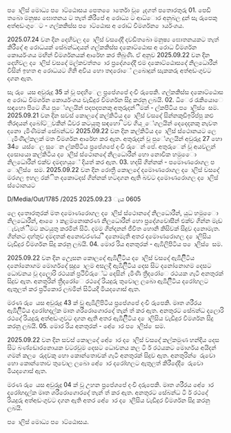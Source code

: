 ප ොලිස් මොධ්‍ය ප ොට්ඨොසය පෙත ෙොර්තො වූ ෙැදගත් පතොරතුරු 01. පෙඩි තබො මනුෂ්‍ය ඝොතනය ට තැත් කිරීපේ අ රොධ්‍ය ට ආධ්‍ොර අනුබල දුන් සැ රුපෙකු අත්අඩංගුෙට - ගල්කකිස්ස ප ොට්ඨොස අ රොධ්‍ විමර්ශන ොර්යංශය.

2025.07.24 වන දින දෙහිවල ද ොලිස් වසදේදී දවඩිතබො මනුෂ්‍ය ඝොතනයකට තැත් කිරීදේ අ රොධයක් සේබන්ධදයන් ගල්කකිස්ස දකොට්ඨොස අ රොධ විමර්ශන කොර්යංශය මඟින් විමර්ශනයක් ආරේභ කර තිබුණි. ඒ අනුව 2025.09.22 වන දින දෙහිවල ද ොලිස් වසදේ මල්කවත්ත ොර ප්‍රදේශදේදී එම දකොට්ඨොසදේ නිලධොරීන් විසින් ඉහත අ රොධයට ගිනි අවිය හො තදරොේ ලබොදුන් සැකකරු අත්අඩංගුවට දගන ඇත.

සැ රු ෙයස අවුරුදු 35 ක් වූ පදහිෙල ප්‍රපේශපේ දංචි රුපෙකි. ගල්කකිස්ස දකොට්ඨොස අ රොධ විමර්ශන කොර්යංශය වැඩිදුර විමර්ශන සිදු කරනු ලබයි. 02. ධිෙර රැකියොෙ සඳහො පිටෙ ගිය පුේගලයින් පදපදපනකු අතුරුදන්ීමක් - ල්කපිටිය ප ොලිස් ෙසම. 2025.09.21 වන දින සවස් කොලදේ කල්කිටිය ද ොලිස් වසදේ සින්නකුඩිඉරිප්පු කළු තීරදයන් දබෝට්ුවකින් ධීවර කටයුතු සඳහො ිටව ගිය ුේගලයින් දෙදෙදනකු නැවත දනො ැමිණීමක් සේබන්ධව 2025.09.22 වන දින කල්කිටිය ද ොලිස් ස්ථොනයට ලෙ ැමිණිල්කලක් මත විමර්ශන ආරේභ කර ඇත. අතුරුදන් වූ පුේගලයින් අවුරුදු 27 හො 34 ෙයස්ෙල සුෙන ල්කපිටිය ප්‍රපේශපේ දංචි රුෙන් පේ. අතුරුෙන් වූ අයවලුන් දසොයො කල්කිටිය ද ොලිස් ස්ථොනදේ නිලධොරීන් හො නොවික හමුෙො නිලධොරීන් එක්ව දමදහයුේ දියත් කර ඇත. 03. හදසි ගින්නක් - පමොණරොගල ප ොලිස් ෙසම. 2025.09.22 වන දින රොත්‍රී කොලදේ දමොණරොගල ද ොලිස් වසදේ මරගල ඉහල රක්ිත දකොටදස් ගින්නක් හටදගන ඇති බවට දමොණරොගල ද ොලිස් ස්ථොනයට

D/Media/Out/1785 /2025 2025.09.23 ැය 0605

ලෙ දතොරතුරක් මත දමොණරොගල ද ොලිස් ස්ථොනදේ නිලධොරීන්, යුධ හමුෙො නිලධොරීන්, ආ ෙො කළමනොකරණ නිලධොරීන් හො ප්‍රදේශවොසීන් එක්ව ගින්න මැඩ ැවැත්ීමට කටයුතු කරමින් සිටී. දමම ගින්දනන් ජීවිත හොනි කිසිවක් සිදුව දනොමැත. ගින්නට දහ්තුව දමදතක් අනොවරණය ී දනොමැති අතර දමොණරොගල ද ොලිසිය වැඩිදුර විමර්ශන සිදු කරනු ලබයි. 04. මොර රිය අනතුරක් - ඇඹිලිපිටිය ප ොලිස් ෙසම.

2025.09.22 වන දින උෙෑසන කොලදේ ඇඹිලිිටිය ද ොලිස් වසදේ ඇඹිලිිටිය දනෝනොගම මොර්ගදේ සුදු ොලම අසලදී ඇඹිලිිටිය දෙස සිට දනෝනොගම දෙසට ධොවනය වූ දලොරි රථයක් ප්‍රථිවිරුේධ දෙසින් ැමිණි ත්‍රීදරෝෙ රථයක ගැටී අනතුරක් සිදුව ඇත. අනතුරින් ත්‍රීදරෝෙ රථදේ රියදුරු තුවොල ලබො ඇඹිලිිටිය දරෝහලට ඇතුලත් කර ප්‍රථිකොර ලබමින් සිටියදී මියදගොස් ඇත.

මරණ රු ෙයස අවුරුදු 43 ක් වූ ඇඹිලිපිටිය ප්‍රපේශපේ දංචි රුපෙකි. මෘත ශරීරය ඇඹිලිිටිය දරෝහදල්ක මෘත ශරීරොගොරදේ තැන් ත් කර ඇත. අනතුරට සේබන්ධ දලොරි රථදේ රියදුරු අත්අඩංගුවට දගන ඇති අතර ඇඹිලිිටිය ද ොලිසිය වැඩිදුර විමර්ශන සිදු කරනු ලබයි. 05. මොර රිය අනතුරක් - අේ ොර ප ොලිස් ෙසම.

2025.09.22 වන දින සවස් කොලදේ අේ ොර ද ොලිස් වසදේ කල්කමුණ හන්දිය දෙස සිට බණ්ඩොරනොයක වටරවුම දෙසට ධොවනය කල ටි ර් රථයකට මොර්ගය අයිදන් ගමන් කල ෙරුදවකු හො කොන්තොවක් ගැටී අනතුරක් සිදුව ඇත. අනතුරින් ෙරුවො හො කොන්තොව තුවොල ලබො අේ ොර දරෝහලට ඇතුලත් කිරීදේදී ෙරුවො මියදගොස් ඇත.

මරණ රු ෙයස අවුරුදු 04 ක් වූ උහන ප්‍රපේශපේ දංචි දරුපෙකි. මෘත ශරීරය අේ ොර දරෝහදල්ක මෘත ශරීරොගොරදේ තැන් ත් කර ඇත. අනතුරට සේබන්ධ ටි ර් රථදේ රියදුරු අත්අඩංගුවට දගන ඇති අතර අේ ොර ද ොලිසිය වැඩිදුර විමර්ශන සිදු කරනු ලබයි.

ප ොලිස් මොධ්‍ය ප ොට්ඨොසය.
